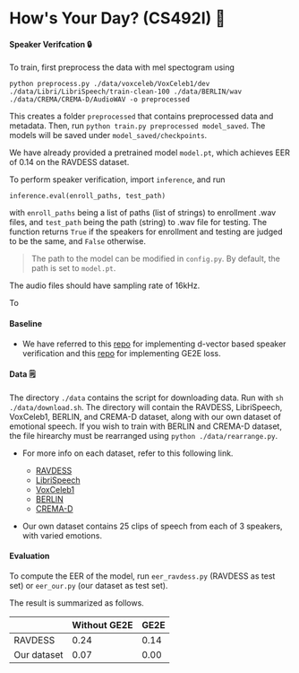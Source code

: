 # How's Your Day? (CS492I) 📖
#### Speaker Verifcation 🔒

To train, first preprocess the data with mel spectogram using
```
python preprocess.py ./data/voxceleb/VoxCeleb1/dev ./data/Libri/LibriSpeech/train-clean-100 ./data/BERLIN/wav ./data/CREMA/CREMA-D/AudioWAV -o preprocessed
```
This creates a folder `preprocessed` that contains preprocessed data and metadata.
Then, run `python train.py preprocessed model_saved`. The models will be saved under `model_saved/checkpoints`.

We have already provided a pretrained model `model.pt`, which achieves EER of 0.14 on the RAVDESS dataset.

To perform speaker verification, import `inference`, and run
```
inference.eval(enroll_paths, test_path)
```
with `enroll_paths` being a list of paths (list of strings) to enrollment .wav files, and `test_path` being the path (string) to .wav file for testing. The function returns `True` if the speakers for enrollment and testing are judged to be the same, and `False` otherwise.
> The path to the model can be modified in `config.py`. By default, the path is set to `model.pt`.

The audio files should have sampling rate of 16kHz.

To 

#### Baseline

- We have referred to this [repo](https://github.com/jymsuper/SpeakerRecognition_tutorial) for implementing d-vector based speaker verification and this [repo](https://github.com/yistLin/dvector) for implementing GE2E loss.

#### Data 🗒️
The directory `./data` contains the script for downloading data. Run with `sh ./data/download.sh`. The directory will contain the RAVDESS, LibriSpeech, VoxCeleb1, BERLIN, and CREMA-D dataset, along with our own dataset of emotional speech. If you wish to train with BERLIN and CREMA-D dataset, the file hirearchy must be rearranged using `python ./data/rearrange.py`.

- For more info on each dataset, refer to this following link.
     - [RAVDESS](https://zenodo.org/record/1188976)
     - [LibriSpeech](https://www.openslr.org/12/)
     - [VoxCeleb1](https://www.robots.ox.ac.uk/~vgg/data/voxceleb/vox1.html)
     - [BERLIN](http://emodb.bilderbar.info/start.html)
     - [CREMA-D](https://github.com/CheyneyComputerScience/CREMA-D)

- Our own dataset contains 25 clips of speech from each of 3 speakers, with varied emotions.

#### Evaluation

To compute the EER of the model, run `eer_ravdess.py` (RAVDESS as test set) or `eer_our.py` (our dataset as test set).

The result is summarized as follows.

|             | Without GE2E | GE2E |
|-------------|-------------|-----------------|
| RAVDESS| 0.24        | 0.14            |
|  Our dataset       | 0.07       | 0.00            |

